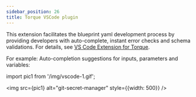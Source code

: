 ```yaml
---
sidebar_position: 26
title: Torque VSCode plugin
---
```


This extension facilitates the blueprint yaml development process by providing developers with auto-complete, instant error checks and schema validations. For details, see [VS Code Extension for Torque](https://github.com/QualiTorque/torque-vs-code-extensions).

For example: Auto-completion suggestions for inputs, parameters and variables:

import pic1 from '/img/vscode-1.gif';

<img src={pic1} alt="git-secret-manager" style={{width: 500}} />
